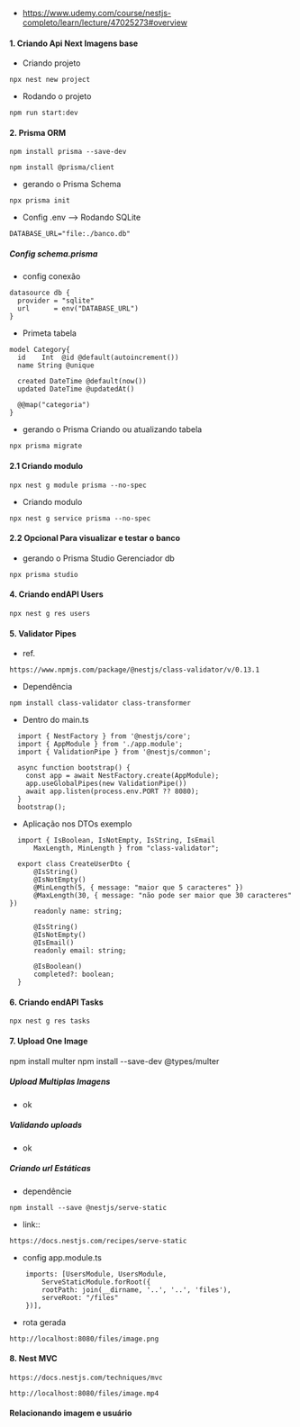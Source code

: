 * https://www.udemy.com/course/nestjs-completo/learn/lecture/47025273#overview

#### 1. Criando Api Next Imagens base

* Criando projeto
```
npx nest new project
```

* Rodando o projeto
```
npm run start:dev
```

#### 2. Prisma ORM
```
npm install prisma --save-dev
```

```
npm install @prisma/client
```

* gerando o Prisma Schema
```
npx prisma init
```

* Config .env --> Rodando SQLite
```
DATABASE_URL="file:./banco.db"
```

##### Config schema.prisma
* config conexão
```
datasource db {
  provider = "sqlite"
  url      = env("DATABASE_URL")
}
```

* Primeta tabela
```
model Category{
  id    Int  @id @default(autoincrement())
  name String @unique

  created DateTime @default(now())
  updated DateTime @updatedAt()

  @@map("categoria")
}
```

* gerando o Prisma Criando ou atualizando tabela
```
npx prisma migrate
```

#### 2.1 Criando modulo
```
npx nest g module prisma --no-spec
```

* Criando modulo
```
npx nest g service prisma --no-spec
```

#### 2.2 Opcional Para visualizar e testar o banco
* gerando o Prisma Studio Gerenciador db
```
npx prisma studio
```

#### 4. Criando endAPI Users
```
npx nest g res users
```

#### 5. Validator Pipes
* ref.
```
https://www.npmjs.com/package/@nestjs/class-validator/v/0.13.1
```

* Dependência
```
npm install class-validator class-transformer
```

* Dentro do main.ts
```
  import { NestFactory } from '@nestjs/core';
  import { AppModule } from './app.module';
  import { ValidationPipe } from '@nestjs/common';

  async function bootstrap() {
    const app = await NestFactory.create(AppModule);
    app.useGlobalPipes(new ValidationPipe())
    await app.listen(process.env.PORT ?? 8080);
  }
  bootstrap();
```

* Aplicação nos DTOs exemplo
```
  import { IsBoolean, IsNotEmpty, IsString, IsEmail
      MaxLength, MinLength } from "class-validator";

  export class CreateUserDto {
      @IsString()
      @IsNotEmpty()
      @MinLength(5, { message: "maior que 5 caracteres" })
      @MaxLength(30, { message: "não pode ser maior que 30 caracteres" })
      readonly name: string;
      
      @IsString()
      @IsNotEmpty()
      @IsEmail()
      readonly email: string;
      
      @IsBoolean()
      completed?: boolean;
  }
```

#### 6. Criando endAPI Tasks
```
npx nest g res tasks
```

#### 7. Upload One Image
npm install multer
npm install --save-dev @types/multer

##### Upload Multiplas Imagens
* ok

##### Validando uploads
* ok

##### Criando url Estáticas
* dependêncie
```
npm install --save @nestjs/serve-static
```

* link::
```
https://docs.nestjs.com/recipes/serve-static
```

* config app.module.ts
```
    imports: [UsersModule, UsersModule, 
        ServeStaticModule.forRoot({
        rootPath: join(__dirname, '..', '..', 'files'),
        serveRoot: "/files"
    })],
```

* rota gerada
```
http://localhost:8080/files/image.png
```

#### 8. Nest MVC
```
https://docs.nestjs.com/techniques/mvc
```

```
http://localhost:8080/files/image.mp4
```

#### Relacionando imagem e usuário

